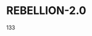 # REBELLION-2.0                                                                                                          

133
